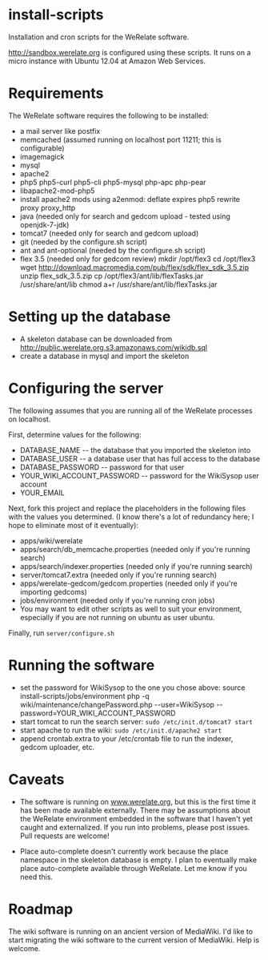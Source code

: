 install-scripts
===============

Installation and cron scripts for the WeRelate software.

http://sandbox.werelate.org is configured using these scripts.
It runs on a micro instance with Ubuntu 12.04 at Amazon Web Services.

Requirements
============

The WeRelate software requires the following to be installed:

* a mail server like postfix
* memcached (assumed running on localhost port 11211; this is configurable)
* imagemagick
* mysql
* apache2
* php5 php5-curl php5-cli php5-mysql php-apc php-pear
* libapache2-mod-php5
* install apache2 mods using a2enmod: deflate expires php5 rewrite proxy proxy_http
* java (needed only for search and gedcom upload - tested using openjdk-7-jdk)
* tomcat7 (needed only for search and gedcom upload)
* git (needed by the configure.sh script)
* ant and ant-optional (needed by the configure.sh script)
* flex 3.5 (needed only for gedcom review)
        mkdir /opt/flex3
        cd /opt/flex3
        wget http://download.macromedia.com/pub/flex/sdk/flex_sdk_3.5.zip
        unzip flex_sdk_3.5.zip
        cp /opt/flex3/ant/lib/flexTasks.jar /usr/share/ant/lib
        chmod a+r /usr/share/ant/lib/flexTasks.jar

Setting up the database
=======================

* A skeleton database can be downloaded from http://public.werelate.org.s3.amazonaws.com/wikidb.sql
* create a database in mysql and import the skeleton

Configuring the server
======================

The following assumes that you are running all of the WeRelate processes on localhost.

First, determine values for the following:

* DATABASE_NAME -- the database that you imported the skeleton into
* DATABASE_USER -- a database user that has full access to the database
* DATABASE_PASSWORD -- password for that user
* YOUR_WIKI_ACCOUNT_PASSWORD -- password for the WikiSysop user account
* YOUR_EMAIL

Next, fork this project and replace the placeholders in the following files with the values you determined.
(I know there's a lot of redundancy here; I hope to eliminate most of it eventually):

* apps/wiki/werelate
* apps/search/db_memcache.properties (needed only if you're running search)
* apps/search/indexer.properties (needed only if you're running search)
* server/tomcat7.extra (needed only if you're running search)
* apps/werelate-gedcom/gedcom.properties (needed only if you're importing gedcoms)
* jobs/environment (needed only if you're running cron jobs)
* You may want to edit other scripts as well to suit your environment, especially if you are not running on ubuntu as user ubuntu.

Finally, run `server/configure.sh`

Running the software
====================

* set the password for WikiSysop to the one you chose above:
        source install-scripts/jobs/environment
        php -q wiki/maintenance/changePassword.php --user=WikiSysop --password=YOUR_WIKI_ACCOUNT_PASSWORD
* start tomcat to run the search server: `sudo /etc/init.d/tomcat7 start`
* start apache to run the wiki: `sudo /etc/init.d/apache2 start`
* append crontab.extra to your /etc/crontab file to run the indexer, gedcom uploader, etc.

Caveats
=======

* The software is running on www.werelate.org, but this is the first time it has been made available externally.
There may be assumptions about the WeRelate environment embedded in the software that I haven't yet caught and externalized.
If you run into problems, please post issues.  Pull requests are welcome!

* Place auto-complete doesn't currently work because the place namespace in the skeleton database is empty.
I plan to eventually make place auto-complete available through WeRelate. Let me know if you need this.

Roadmap
=======

The wiki software is running on an ancient version of MediaWiki.
I'd like to start migrating the wiki software to the current version of MediaWiki.
Help is welcome.
